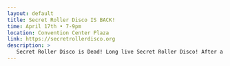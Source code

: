 ```yaml
---
layout: default
title: Secret Roller Disco IS BACK!
time: April 17th • 7-9pm
location: Convention Center Plaza
link: https://secretrollerdisco.org
description: >
   Secret Roller Disco is Dead! Long live Secret Roller Disco! After a 6-month winter hiatus Secret Roller Disco is back, BAYBEEE! And it's gonna be such a perfect evening for it because Holly is back in town this week and she couldn't be happier about it. Woo! 
---
```

